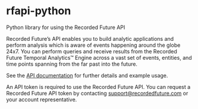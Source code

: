 # rfapi-python
Python library for using the Recorded Future API

Recorded Future’s API enables you to build analytic applications and perform analysis which is aware of events happening around the globe 24x7. You can perform queries and receive results from the Recorded Future Temporal Analytics™ Engine across a vast set of events, entities, and time points spanning from the far past into the future.

See the [API documentation](https://github.com/recordedfuture/api/wiki/RecordedFutureAPI) for further details and example usage.

An API token is required to use the Recorded Future API. You can request a Recorded Future API token by contacting support@recordedfuture.com or your account representative. 